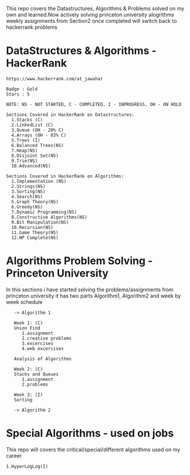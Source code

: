  This repo covers the Datastructures, Algorithms & Problems solved on my own and learned.Now actively solving princeton university alogrithms weekly assignments from Section2 once completed will switch back to hackerrank problems

# DataStructures & Algorithms - HackerRank
    
    https://www.hackerrank.com/at_jawahar
    
    Badge : Gold
    Stars : 5
    
    NOTE: NS - NOT STARTED, C - COMPLETED, I - INPROGRESS, OH - ON HOLD
    
    Sections Covered in HackerRank on Datastructures:
      1.Stacks (C)
      2.LinkedList (C)
      3.Queue (OH - 20% C)
      4.Arrays (OH - 83% C)
      5.Trees (I)
      6.Balanced Trees(NS)
      7.Heap(NS)
      8.Disjoint Set(NS)
      9.Trie(NS)
      10.Advanced(NS)
      
    Sections Covered in HackerRank on Algorithms:
      1.Implementation (NS)
      2.Strings(NS)
      3.Sorting(NS)
      4.Search(NS)
      5.Graph Theory(NS)
      6.Greedy(NS)
      7.Dynamic Programming(NS)
      8.Constructive Algorithms(NS)
      9.Bit Manipulation(NS)
      10.Recursion(NS)
      11.Game Theory(NS)
      12.NP Complete(NS)
      
# Algorithms Problem Solving - Princeton University

   In this sections i have started solving the problems/assignments from princeton university it has two parts Algorithm1, Algorithm2      and week by week schedule
   
       -> Algorithm 1 

       Week 1: (C)
       Union Find
          1.assignment
          2.creative problems
          3.excercises
          4.web excercises

       Analysis of Algorithms

       Week 2: (C)
       Stacks and Queues
          1.assignment
          2.problems
       
       Week 3: (I)
       Sorting 

       -> Algorithm 2
   
      

# Special Algorithms - used on jobs

  This repo will covers the critical/special/different algorithms used on my career

    1.HyperLogLog(I)

